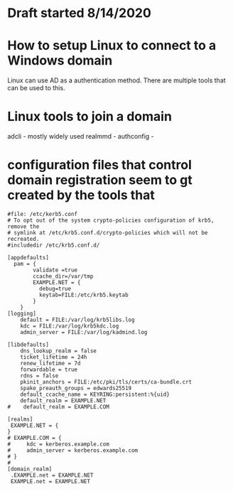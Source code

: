 # Draft started 8/14/2020

# How to setup Linux to connect to a Windows domain

Linux can use AD as a authentication method. There are multiple tools that can be used to this.

# Linux tools to join a domain

adcli - mostly widely used
realmmd -
authconfig - 

# configuration files that control domain registration seem to gt created by the tools that 


```
#file: /etc/kerb5.conf 
# To opt out of the system crypto-policies configuration of krb5, remove the
# symlink at /etc/krb5.conf.d/crypto-policies which will not be recreated.
#includedir /etc/krb5.conf.d/

[appdefaults]
  pam = {
        validate =true
        ccache_dir=/var/tmp
        EXAMPLE.NET = {
          debug=true
          keytab=FILE:/etc/krb5.keytab
        }
    }
[logging]
    default = FILE:/var/log/krb5libs.log
    kdc = FILE:/var/log/krb5kdc.log
    admin_server = FILE:/var/log/kadmind.log

[libdefaults]
    dns_lookup_realm = false
    ticket_lifetime = 24h
    renew_lifetime = 7d
    forwardable = true
    rdns = false
    pkinit_anchors = FILE:/etc/pki/tls/certs/ca-bundle.crt
    spake_preauth_groups = edwards25519
    default_ccache_name = KEYRING:persistent:%{uid}
    default_realm = EXAMPLE.NET
#    default_realm = EXAMPLE.COM

[realms]
 EXAMPLE.NET = {
}
# EXAMPLE.COM = {
#     kdc = kerberos.example.com
#     admin_server = kerberos.example.com
# }
#
[domain_realm]
 .EXAMPLE.net = EXAMPLE.NET
 EXAMPLE.net = EXAMPLE.NET

```

